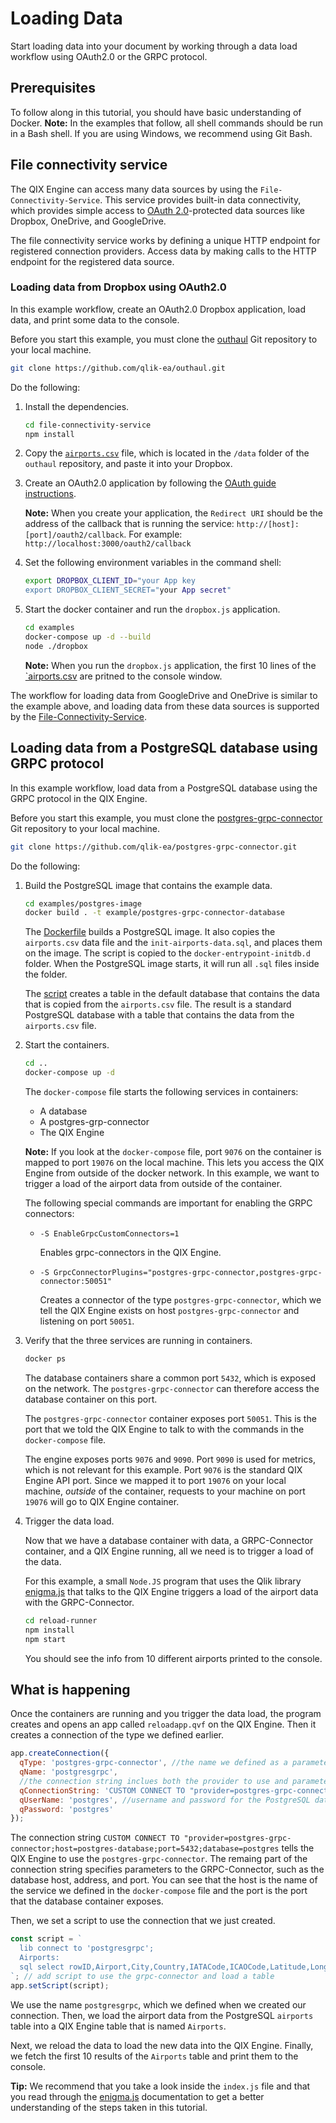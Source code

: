 # Loading Data

Start loading data into your document by working through a data load workflow using OAuth2.0 or the GRPC protocol.

## Prerequisites

To follow along in this tutorial, you should have basic understanding of Docker.
**Note:** In the examples that follow, all shell commands should be run in a Bash shell.
If you are using Windows, we recommend using Git Bash.

## File connectivity service

The QIX Engine can access many data sources by using the `File-Connectivity-Service`.
This service provides built-in data connectivity, which provides simple access to
[OAuth 2.0](https://oauth.net/2/)-protected data sources
like Dropbox, OneDrive, and GoogleDrive.

The file connectivity service works by defining a unique HTTP endpoint for
registered connection providers.
Access data by making calls to the HTTP endpoint for the registered data source.

### Loading data from Dropbox using OAuth2.0

In this example workflow, create an OAuth2.0 Dropbox application, load data,
and print some data to the console.

Before you start this example, you must clone the [outhaul](https://github.com/qlik-ea/outhaul)
Git repository to your local machine.

``` bash
git clone https://github.com/qlik-ea/outhaul.git
```

Do the following:

1. Install the dependencies.
    ``` bash
    cd file-connectivity-service
    npm install
    ```
1. Copy the [`airports.csv`](https://github.com/qlik-ea/outhaul/blob/master/data/airports.csv) file,
    which is located in the `/data` folder of the `outhaul` repository, and paste it into your Dropbox.
1. Create an OAuth2.0 application by following the
    [OAuth guide instructions](https://www.dropbox.com/developers/reference/oauth-guide).

    **Note:** When you create your application, the `Redirect URI`
    should be the address of the callback that is running the service: `http://[host]:[port]/oauth2/callback`.
    For example: `http://localhost:3000/oauth2/callback`

1. Set the following environment variables in the command shell:
    ``` bash
    export DROPBOX_CLIENT_ID="your App key
    export DROPBOX_CLIENT_SECRET="your App secret"
    ```
1. Start the docker container and run the `dropbox.js` application.
    ```bash
    cd examples
    docker-compose up -d --build
    node ./dropbox
    ```
    **Note:** When you run the `dropbox.js` application, the first 10 lines of the [`airports.csv](https://github.com/qlik-ea/outhaul/blob/master/data/airports.csv)
    are pritned to the console window.

The workflow for loading data from GoogleDrive and OneDrive is similar to the example above,
and loading data from these data sources is supported by the
[File-Connectivity-Service](https://github.com/qlik-ea/outhaul).

## Loading data from a PostgreSQL database using GRPC protocol

In this example workflow, load data from a PostgreSQL database
using the GRPC protocol in the QIX Engine.

Before you start this example, you must clone the [postgres-grpc-connector](https://github.com/qlik-ea/postgres-grpc-connector)
Git repository to your local machine.

``` bash
git clone https://github.com/qlik-ea/postgres-grpc-connector.git
```

Do the following:

1. Build the PostgreSQL image that contains the example data.

    ```bash
    cd examples/postgres-image
    docker build . -t example/postgres-grpc-connector-database
    ```

    The [Dockerfile](https://github.com/qlik-ea/postgres-grpc-connector/blob/master/example/postgres-image/Dockerfile)
    builds a PostgreSQL image.
    It also copies the `airports.csv` data file and the `init-airports-data.sql`,
    and places them on the image. The script is copied to the `docker-entrypoint-initdb.d` folder.
    When the PostgreSQL image starts, it will run all `.sql` files inside the folder.

    The
    [script](https://github.com/qlik-ea/postgres-grpc-connector/blob/master/example/postgres-image/init-airports-data.sql)
    creates a table in the default database that contains
    the data that is copied from the `airports.csv` file.
    The result is a standard PostgreSQL database with a table that contains
    the data from the `airports.csv` file.

1. Start the containers.

    ```bash
    cd ..
    docker-compose up -d
    ```

    The `docker-compose` file starts the following services in containers:

    - A database
    - A postgres-grp-connector
    - The QIX Engine

    **Note:** If you look at the `docker-compose` file, port `9076` on the container
    is mapped to port `19076` on the local machine.
    This lets you access the QIX Engine from outside of the docker network.
    In this example, we want to trigger a load of the airport data
    from outside of the container.

    The following special commands are important for enabling the GRPC connectors:

    - `-S EnableGrpcCustomConnectors=1`

        Enables grpc-connectors in the QIX Engine.

    - `-S GrpcConnectorPlugins="postgres-grpc-connector,postgres-grpc-connector:50051"`

        Creates a connector of the type `postgres-grpc-connector`,
        which we tell the QIX Engine exists on host `postgres-grpc-connector`
        and listening on port `50051`.

1. Verify that the three services are running in containers.

    ```bash
    docker ps
    ```

    The database containers share a common port `5432`, which is exposed on the network.
    The `postgres-grpc-connector` can therefore access the database container on this port.

    The `postgres-grpc-connector` container exposes port `50051`.
    This is the port that we told the QIX Engine to talk to
    with the commands in the `docker-compose` file.

    The engine exposes ports `9076` and `9090`.
    Port `9090` is used for metrics, which is not relevant for this example.
    Port `9076` is the standard QIX Engine API port. Since we mapped it to
    port `19076` on your local machine, _outside_ of the container,
    requests to your machine on port `19076` will go to QIX Engine container.

1. Trigger the data load.

    Now that we have a database container with data, a GRPC-Connector container,
    and a QIX Engine running, all we need is to trigger a load of the data.

    For this example, a small `Node.JS` program that uses the Qlik library [enigma.js](https://github.com/qlik-oss/enigma.js)
    that talks to the QIX Engine triggers a load of the airport data with the GRPC-Connector.

    ```bash
    cd reload-runner
    npm install
    npm start
    ```

    You should see the info from 10 different airports printed to the console.

## What is happening

Once the containers are running and you trigger the data load,
the program creates and opens an app called `reloadapp.qvf` on the QIX Engine.
Then it creates a connection of the type we defined earlier.

```js
app.createConnection({
  qType: 'postgres-grpc-connector', //the name we defined as a parameter to the QIX Engine in our docker-compose.yml
  qName: 'postgresgrpc',
  //the connection string inclues both the provider to use and parameters to it.
  qConnectionString: 'CUSTOM CONNECT TO "provider=postgres-grpc-connector;host=postgres-database;port=5432;database=postgres"',
  qUserName: 'postgres', //username and password for the PostgreSQL database, provided to the grpc-connector
  qPassword: 'postgres'
});
```

The connection string
`CUSTOM CONNECT TO "provider=postgres-grpc-connector;host=postgres-database;port=5432;database=postgres`
tells the QIX Engine to use the `postgres-grpc-connector`.
The remaing part of the connection string specifies parameters to the GRPC-Connector,
such as the database host, address, and port.
You can see that the host is the name of the service we defined in the `docker-compose` file
and the port is the port that the database container exposes.

Then, we set a script to use the connection that we just created.

```js
const script = `
  lib connect to 'postgresgrpc';
  Airports:
  sql select rowID,Airport,City,Country,IATACode,ICAOCode,Latitude,Longitude,Altitude,TimeZone,DST,TZ,clock_timestamp() from airports;
`; // add script to use the grpc-connector and load a table
app.setScript(script);
```

We use the name `postgresgrpc`, which we defined when we created our connection.
Then, we load the airport data from the PostgreSQL `airports` table into
a QIX Engine table that is named `Airports`.

Next, we reload the data to load the new data into the QIX Engine. Finally, we
fetch the first 10 results of the `Airports` table and print them to the console.

**Tip:** We recommend that you take a look inside the `index.js` file
and that you read through the [enigma.js](https://github.com/qlik-oss/enigma.js) documentation
to get a better understanding of the steps taken in this tutorial.
